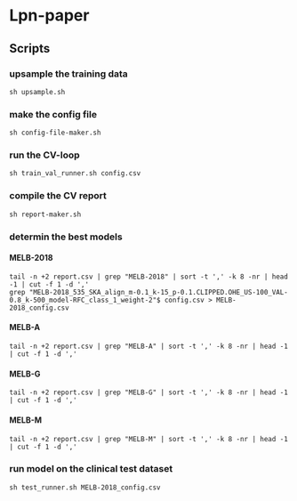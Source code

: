 # Lpn-paper

## Scripts

### upsample the training data
```sh upsample.sh```  

### make the config file
```sh config-file-maker.sh```  

### run the CV-loop
```sh train_val_runner.sh config.csv```  

### compile the CV report
```sh report-maker.sh```  

### determin the best models

#### MELB-2018
```tail -n +2 report.csv | grep "MELB-2018" | sort -t ',' -k 8 -nr | head -1 | cut -f 1 -d ','```  
```grep "MELB-2018_535_SKA_align_m-0.1_k-15_p-0.1.CLIPPED.OHE_US-100_VAL-0.8_k-500_model-RFC_class_1_weight-2"$ config.csv > MELB-2018_config.csv```

#### MELB-A
```tail -n +2 report.csv | grep "MELB-A" | sort -t ',' -k 8 -nr | head -1 | cut -f 1 -d ','```  

#### MELB-G
```tail -n +2 report.csv | grep "MELB-G" | sort -t ',' -k 8 -nr | head -1 | cut -f 1 -d ','```  

#### MELB-M
```tail -n +2 report.csv | grep "MELB-M" | sort -t ',' -k 8 -nr | head -1 | cut -f 1 -d ','```  

### run model on the clinical test dataset
```sh test_runner.sh MELB-2018_config.csv```  

